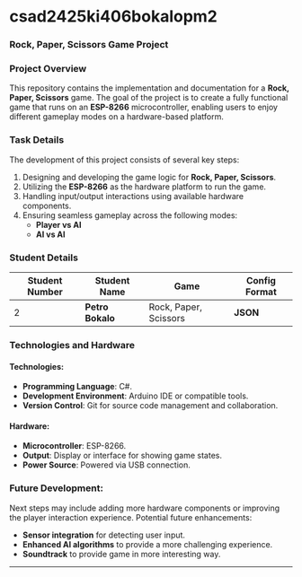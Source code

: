 # csad2425ki406bokalopm2

### **Rock, Paper, Scissors Game Project**

### Project Overview
This repository contains the implementation and documentation for a **Rock, Paper, Scissors** game. The goal of the project is to create a fully functional game that runs on an **ESP-8266** microcontroller, enabling users to enjoy different gameplay modes on a hardware-based platform.

### Task Details
The development of this project consists of several key steps:

1. Designing and developing the game logic for **Rock, Paper, Scissors**.
2. Utilizing the **ESP-8266** as the hardware platform to run the game.
3. Handling input/output interactions using available hardware components.
4. Ensuring seamless gameplay across the following modes:
   - **Player vs AI**
   - **AI vs AI**

### Student Details
| Student Number | Student Name     | Game                | Config Format |
|----------------|------------------|---------------------|---------------|
| 2              | **Petro Bokalo** | Rock, Paper, Scissors | **JSON**        |

### Technologies and Hardware
#### Technologies:
- **Programming Language**: C#.
- **Development Environment**: Arduino IDE or compatible tools.
- **Version Control**: Git for source code management and collaboration.
  
#### Hardware:
- **Microcontroller**: ESP-8266.
- **Output**: Display or interface for showing game states.
- **Power Source**: Powered via USB connection.

### Future Development:
Next steps may include adding more hardware components or improving the player interaction experience. Potential future enhancements:
- **Sensor integration** for detecting user input.
- **Enhanced AI algorithms** to provide a more challenging experience.
- **Soundtrack** to provide game in more interesting way.

---
